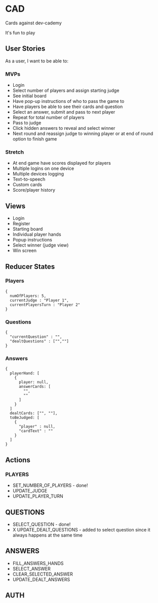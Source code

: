 # CAD
Cards against dev-cademy

It's fun to play


## User Stories
As a user, I want to be able to:

### MVPs
* Login
* Select number of players and assign starting judge
* See initial board
* Have pop-up instructions of who to pass the game to
* Have players be able to see their cards and question
* Select an answer, submit and pass to next player
* Repeat for total number of players
* Pass to judge 
* Click hidden answers to reveal and select winner
* Next round and reassign judge to winning player or at end of round option to finish game

### Stretch
* At end game have scores displayed for players
* Multiple logins on one device
* Multiple devices logging
* Text-to-speech
* Custom cards
* Score/player history


## Views
* Login
* Register
* Starting board
* Individual player hands
* Popup instructions
* Select winner (judge view)
* Win screen

## Reducer States

### Players
``` 
{
  numOfPlayers: 5,
  currentJudge : "Player 1",
  currentPlayersTurn : "Player 2"
}
```
### Questions
```
{
  "currentQuestion" : "",
  "dealtQuestions" : ["",""]
}
```

### Answers
```
{
  playerHand: [
    {
      player: null,
      answerCards: [
        "",
        ""
      ]
    }
  ]
  dealtCards: ["", ""],
  toBeJudged: [
    {
      "player" : null,
      "cardText" : ""
    }
  ]  
}
```


## Actions

### PLAYERS
* SET_NUMBER_OF_PLAYERS - done!
* UPDATE_JUDGE
* UPDATE_PLAYER_TURN

## QUESTIONS
* SELECT_QUESTION - done!
* X UPDATE_DEALT_QUESTIONS - added to select question since it always happens at the same time

## ANSWERS
* FILL_ANSWERS_HANDS
* SELECT_ANSWER
* CLEAR_SELECTED_ANSWER
* UPDATE_DEALT_ANSWERS

## AUTH

